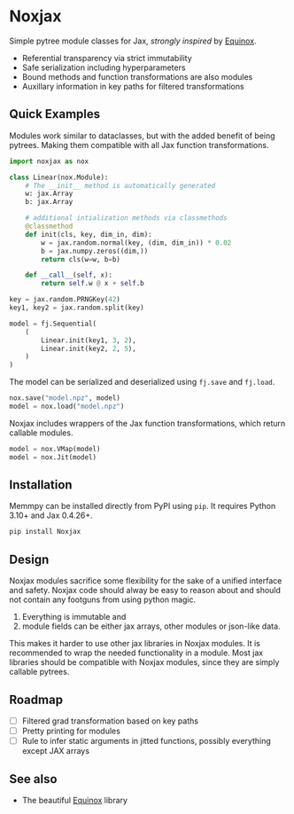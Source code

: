 # Noxjax
Simple pytree module classes for Jax, _strongly inspired_ by [Equinox](https://github.com/patrick-kidger/equinox).
- Referential transparency via strict immutability
- Safe serialization including hyperparameters
- Bound methods and function transformations are also modules
- Auxillary information in key paths for filtered transformations

## Quick Examples
Modules work similar to dataclasses, but with the added benefit of being pytrees. Making them compatible with all Jax function transformations.
```python
import noxjax as nox

class Linear(nox.Module):
    # The __init__ method is automatically generated
    w: jax.Array
    b: jax.Array

    # additional intialization methods via classmethods
    @classmethod
    def init(cls, key, dim_in, dim):
        w = jax.random.normal(key, (dim, dim_in)) * 0.02
        b = jax.numpy.zeros((dim,))
        return cls(w=w, b=b)

    def __call__(self, x):
        return self.w @ x + self.b

key = jax.random.PRNGKey(42)
key1, key2 = jax.random.split(key)

model = fj.Sequential(
    (
        Linear.init(key1, 3, 2),
        Linear.init(key2, 2, 5),
    )
)
```

The model can be serialized and deserialized using `fj.save` and `fj.load`.
```python
nox.save("model.npz", model)
model = nox.load("model.npz")
```

Noxjax includes wrappers of the Jax function transformations, which return callable modules.
```python
model = nox.VMap(model)
model = nox.Jit(model)
```

## Installation
Memmpy can be installed directly from PyPI using `pip`. It requires Python 3.10+ and Jax 0.4.26+.
```bash
pip install Noxjax
```

## Design
Noxjax modules sacrifice some flexibility for the sake of a unified interface and safety. Noxjax code should alway be easy to reason about and should not contain any footguns from using python magic.
1. Everything is immutable and 
2. module fields can be either jax arrays, other modules or json-like data.

This makes it harder to use other jax libraries in Noxjax modules. It is recommended to wrap the needed functionality in a module.
Most jax libraries should be compatible with Noxjax modules, since they are simply callable pytrees.

## Roadmap
- [ ] Filtered grad transformation based on key paths
- [ ] Pretty printing for modules
- [ ] Rule to infer static arguments in jitted functions, possibly everything except JAX arrays

## See also
- The beautiful [Equinox](https://github.com/patrick-kidger/equinox) library
